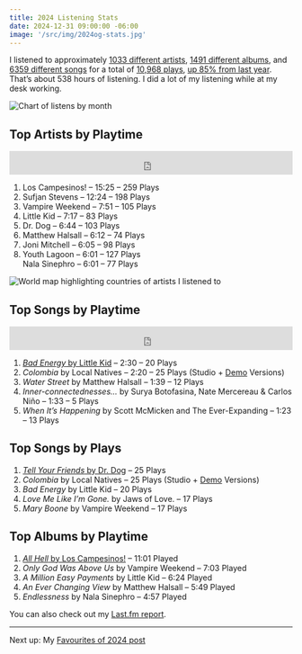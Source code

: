 ```yaml
---
title: 2024 Listening Stats
date: 2024-12-31 09:00:00 -06:00
image: '/src/img/2024og-stats.jpg'
---
```


I listened to approximately [1033 different artists](https://www.last.fm/user/dueckjon/library/artists?from=2024-01-01&to=2024-12-31), [1491 different albums](https://www.last.fm/user/dueckjon/library/albums?from=2024-01-01&to=2024-12-31), and [6359 different songs](https://www.last.fm/user/dueckjon/library/tracks?from=2024-01-01&to=2024-12-31) for a total of [10,968 plays](https://www.last.fm/user/dueckjon/library?from=2024-01-01&to=2024-12-31), [up 85% from last year](https://www.last.fm/user/dueckjon/listening-report/year). That’s about 538 hours of listening. I did a lot of my listening while at my desk working.

![Chart of listens by month](/src/img/2024-scrobbles.svg)

## Top Artists by Playtime
<iframe style="border: 0; width: 100%; height: 42px;" src="https://bandcamp.com/EmbeddedPlayer/album=991285642/size=small/bgcol=ffffff/linkcol=0687f5/track=1016785596/transparent=true/" seamless><a href="https://loscampesinos.bandcamp.com/album/all-hell">All Hell by Los Campesinos!</a></iframe>

1. Los Campesinos! – 15:25 – 259 Plays
2. Sufjan Stevens – 12:24 – 198 Plays
3. Vampire Weekend – 7:51 – 105 Plays
4. Little Kid – 7:17 – 83 Plays
5. Dr. Dog – 6:44 – 103 Plays
6. Matthew Halsall – 6:12 – 74 Plays
7. Joni Mitchell – 6:05 – 98 Plays
8. Youth Lagoon – 6:01 – 127 Plays <br> Nala Sinephro – 6:01 – 77 Plays

![World map highlighting countries of artists I listened to](/src/img/2024-lastfm-map.svg)

## Top Songs by Playtime
<iframe style="border: 0; width: 100%; height: 42px;" src="https://bandcamp.com/EmbeddedPlayer/album=4069772668/size=small/bgcol=ffffff/linkcol=0687f5/track=3468919963/transparent=true/" seamless><a href="https://littlekid.bandcamp.com/album/a-million-easy-payments">A Million Easy Payments by Little Kid</a></iframe>

1. [*Bad Energy* by Little Kid](https://littlekid.bandcamp.com/track/bad-energy) – 2:30 – 20 Plays
2. *Colombia* by Local Natives – 2:20 – 25 Plays (Studio + [Demo](https://soundcloud.com/local-natives/colombia-8-minute-demo) Versions)
3. *Water Street* by Matthew Halsall – 1:39 – 12 Plays
4. *Inner-connectednesses...* by Surya Botofasina, Nate Mercereau & Carlos Niño – 1:33 – 5 Plays
5. *When It’s Happening* by Scott McMicken and The Ever-Expanding – 1:23 – 13 Plays

## Top Songs by Plays
1. [*Tell Your Friends* by Dr. Dog](https://youtu.be/uvL8c0tKMJ4) – 25 Plays
2. *Colombia* by Local Natives – 25 Plays (Studio + [Demo](https://soundcloud.com/local-natives/colombia-8-minute-demo) Versions)
3. *Bad Energy* by Little Kid – 20 Plays
4. *Love Me Like I’m Gone.* by Jaws of Love. – 17 Plays
5. *Mary Boone* by Vampire Weekend – 17 Plays

## Top Albums by Playtime
1. [*All Hell* by Los Campesinos!](https://loscampesinos.bandcamp.com/album/all-hell) – 11:01 Played
2. *Only God Was Above Us* by Vampire Weekend – 7:03 Played
3. *A Million Easy Payments* by Little Kid – 6:24 Played
4. *An Ever Changing View* by Matthew Halsall – 5:49 Played
5. *Endlessness* by Nala Sinephro – 4:57 Played

You can also check out my [Last.fm report](https://www.last.fm/user/dueckjon/listening-report/year).

---
Next up: My [Favourites of 2024 post](/journal/2024/favourites)